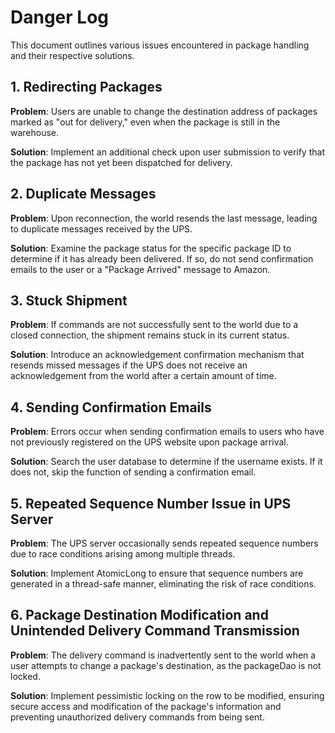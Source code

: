 # Danger Log

This document outlines various issues encountered in package handling and their respective solutions.

## 1. Redirecting Packages

**Problem**: Users are unable to change the destination address of packages marked as "out for delivery," even when the package is still in the warehouse.

**Solution**: Implement an additional check upon user submission to verify that the package has not yet been dispatched for delivery.

## 2. Duplicate Messages

**Problem**: Upon reconnection, the world resends the last message, leading to duplicate messages received by the UPS.

**Solution**: Examine the package status for the specific package ID to determine if it has already been delivered. If so, do not send confirmation emails to the user or a "Package Arrived" message to Amazon.

## 3. Stuck Shipment

**Problem**: If commands are not successfully sent to the world due to a closed connection, the shipment remains stuck in its current status.

**Solution**: Introduce an acknowledgement confirmation mechanism that resends missed messages if the UPS does not receive an acknowledgement from the world after a certain amount of time.

## 4. Sending Confirmation Emails

**Problem**: Errors occur when sending confirmation emails to users who have not previously registered on the UPS website upon package arrival.

**Solution**: Search the user database to determine if the username exists. If it does not, skip the function of sending a confirmation email.

## 5. Repeated Sequence Number Issue in UPS Server

**Problem**: The UPS server occasionally sends repeated sequence numbers due to race conditions arising among multiple threads.

**Solution**: Implement AtomicLong to ensure that sequence numbers are generated in a thread-safe manner, eliminating the risk of race conditions.

## 6. Package Destination Modification and Unintended Delivery Command Transmission

**Problem**: The delivery command is inadvertently sent to the world when a user attempts to change a package's destination, as the packageDao is not locked.

**Solution**: Implement pessimistic locking on the row to be modified, ensuring secure access and modification of the package's information and preventing unauthorized delivery commands from being sent.


